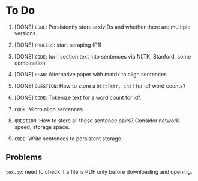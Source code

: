 # To Do

1. [DONE] `CODE`: Persistently store arxivIDs and whether there are multiple versions.

2. [DONE] `PROCESS`: start scraping (P1)

3. [DONE] `CODE`: turn section text into sentences via NLTK, Stanford, some combination.

4. [DONE] `READ`: Alternative paper with matrix to align sentences

5. [DONE] `QUESTION`: How to store a `Dict[str, int]` for idf word counts?

6. [DONE] `CODE`: Tokenize text for a word count for idf.

7. `CODE`: Micro align sentences.

8. `QUESTION`: How to store all these sentence pairs? Consider network speed, storage space.

9. `CODE`: Write sentences to persistent storage.

## Problems

`tex.py`: need to check if a file is PDF only before downloading and opening.
